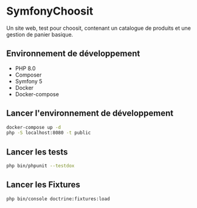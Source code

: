 # SymfonyChoosit

Un site web, test pour choosit, contenant un catalogue de produits et une gestion de panier basique.

## Environnement de développement

 * PHP 8.0
 * Composer
 * Symfony 5
 * Docker
 * Docker-compose
 
## Lancer l'environnement de développement

```bash
docker-compose up -d
php -S localhost:8080 -t public
```

## Lancer les tests

```bash
php bin/phpunit --testdox
```

## Lancer les Fixtures

```bash
php bin/console doctrine:fixtures:load
```